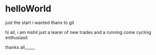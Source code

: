 # helloWorld
just the start i wanted thanx to git

hi all,
      i am nishil just a learer of new trades and a running come cycling enthusiasit

thanks all,,,,,,,,
